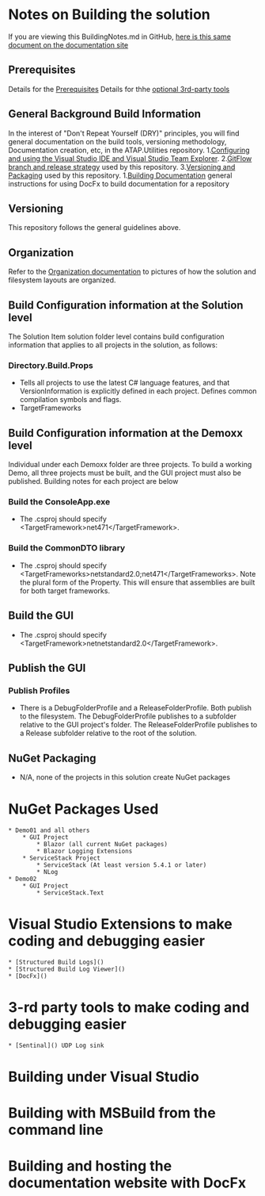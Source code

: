 # Notes on Building the solution
If you are viewing this BuildingNotes.md in GitHub, [here is this same document on the documentation site](GettingStarted.html)

## Prerequisites
Details for the [Prerequisites](GettingStarted.html#Prerequisites)
Details for thhe [optional 3rd-party tools]()

## General Background Build Information
In the interest of "Don't Repeat Yourself (DRY)" principles, you will find general documentation on the build tools, versioning methodology, Documentation creation, etc, in the ATAP.Utilities repository.
    1.[Configuring and using the Visual Studio IDE and Visual Studio Team Explorer](https://billhertzing.github.io/ATAP.Utilities/SolutionDocumentation/Building.html). 
	2.[GitFlow branch and release strategy]() used by this repository.
	3.[Versioning and Packaging]() used by this repository.
	1.[Building Documentation]() general instructions for using DocFx to build documentation for a repository

## Versioning
This repository follows the general guidelines above. 

## Organization
Refer to the [Organization documentation](Organization.html) to pictures of how the solution and filesystem layouts are organized.

## Build Configuration information at the Solution level
The Solution Item solution folder level contains build configuration information that applies to all projects in the solution, as follows:

### Directory.Build.Props
- Tells all projects to use the latest C# language features, and that VersionInformation is explicitly defined in each project. Defines common compilation symbols and flags.
- TargetFrameworks

## Build Configuration information at the Demoxx level
Individual under each Demoxx folder are three projects. To build a working Demo, all three projects must be built, and the GUI project must also be published. Building notes for each project are below

### Build the ConsoleApp.exe
- The .csproj should specify \<TargetFramework>net471\</TargetFramework>.

### Build the CommonDTO library
- The .csproj should specify \<TargetFrameworks>netstandard2.0;net471\</TargetFrameworks>. Note the plural form of the Property. This will ensure that assemblies are built for both target frameworks.

## Build the GUI
- The .csproj should specify \<TargetFramework>netnetstandard2.0\</TargetFramework>.

## Publish the GUI

### Publish Profiles
- There is a DebugFolderProfile and a ReleaseFolderProfile. Both publish to the filesystem. The DebugFolderProfile publishes to a subfolder relative to the GUI project's folder. The ReleaseFolderProfile publishes to a Release subfolder relative to the root of the solution.

## NuGet Packaging
- N/A, none of the projects in this solution create NuGet packages

# NuGet Packages Used
    * Demo01 and all others
	    * GUI Project
			* Blazor (all current NuGet packages)
			* Blazor Logging Extensions
	    * ServiceStack Project
			* ServiceStack (At least version 5.4.1 or later)
			* NLog
    * Demo02 
	    * GUI Project
			* ServiceStack.Text
			
# Visual Studio Extensions to make coding and debugging easier
    * [Structured Build Logs]()
	* [Structured Build Log Viewer]()
	* [DocFx]()
	
# 3-rd party tools  to make coding and debugging easier
    * [Sentinal]() UDP Log sink
	
# Building under Visual Studio

# Building with MSBuild from the command line

# Building and hosting the documentation website with DocFx
	
